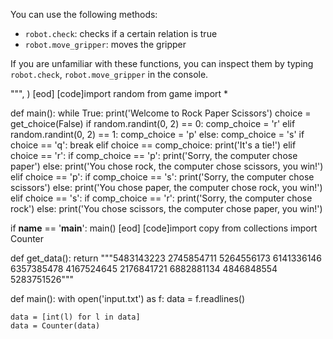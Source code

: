

You can use the following methods:
- `robot.check`: checks if a certain relation is true
- `robot.move_gripper`: moves the gripper

If you are unfamiliar with these functions, you can inspect them by typing `robot.check`,
`robot.move_gripper` in the console.

""",
)
[eod] [code]import random
from game import *


def main():
    while True:
        print('Welcome to Rock Paper Scissors')
        choice = get_choice(False)
        if random.randint(0, 2) == 0:
            comp_choice = 'r'
        elif random.randint(0, 2) == 1:
            comp_choice = 'p'
        else:
            comp_choice = 's'
        if choice == 'q':
            break
        elif choice == comp_choice:
            print('It\'s a tie!')
        elif choice == 'r':
            if comp_choice == 'p':
                print('Sorry, the computer chose paper')
            else:
                print('You chose rock, the computer chose scissors, you win!')
        elif choice == 'p':
            if comp_choice == 's':
                print('Sorry, the computer chose scissors')
            else:
                print('You chose paper, the computer chose rock, you win!')
        elif choice == 's':
            if comp_choice == 'r':
                print('Sorry, the computer chose rock')
            else:
                print('You chose scissors, the computer chose paper, you win!')


if __name__ == '__main__':
    main()
[eod] [code]import copy
from collections import Counter


def get_data():
    return """5483143223
2745854711
5264556173
6141336146
6357385478
4167524645
2176841721
6882881134
4846848554
5283751526"""


def main():
    with open('input.txt') as f:
        data = f.readlines()

    data = [int(l) for l in data]
    data = Counter(data)